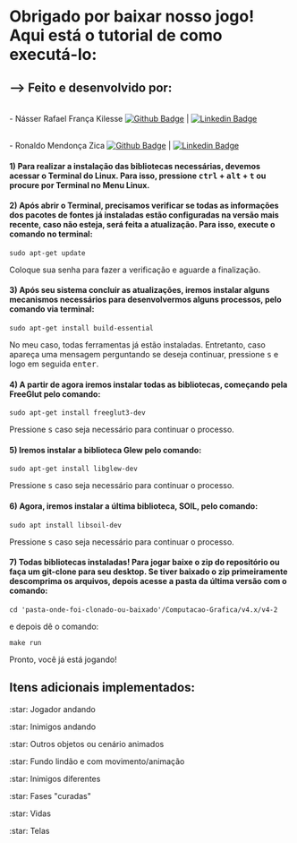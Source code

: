 <h1>Obrigado por baixar nosso jogo! Aqui está o tutorial de como executá-lo:</h1>

<h2>--> Feito e desenvolvido por:</h2> 
  
  <br/> - Násser Rafael França Kilesse
  [![Github Badge](https://img.shields.io/badge/-NásserRafael-black?style=flat-square&logo=Github&logoColor=white&link=https://www.github.com/nasserrafaelfk/)](https://www.github.com/nasserrafaelfk/) | 
  [![Linkedin Badge](https://img.shields.io/badge/-NásserRafael-blue?style=flat-square&logo=Linkedin&logoColor=white&link=https://www.linkedin.com/in/nasserrafaelfk/)](https://www.linkedin.com/in/nasserrafaelfk/)
  
  <br/> - Ronaldo Mendonça Zica
  [![Github Badge](https://img.shields.io/badge/-RonaldoZica-black?style=flat-square&logo=Github&logoColor=white&link=https://www.github.com/ronaldozica/)](https://www.github.com/ronaldozica/) |
  [![Linkedin Badge](https://img.shields.io/badge/-RonaldoZica-blue?style=flat-square&logo=Linkedin&logoColor=white&link=https://www.linkedin.com/in/ronaldo-zica/)](https://www.linkedin.com/in/ronaldo-zica/)
  

<h4>1) Para realizar a instalação das bibliotecas necessárias, devemos acessar o Terminal do Linux.
Para isso, pressione <kbd>ctrl</kbd> + <kbd>alt</kbd> + <kbd>t</kbd> ou procure por Terminal no Menu Linux.</h4>

<h4>2) Após abrir o Terminal, precisamos verificar se todas as informações dos pacotes
de fontes já instaladas estão configuradas na versão mais recente, caso não esteja,
será feita a atualização. Para isso, execute o comando no terminal:</h4>
<p><code>sudo apt-get update</code></p>
<p>Coloque sua senha para fazer a verificação e aguarde a finalização.</p>

<h4>3) Após seu sistema concluir as atualizações, iremos instalar alguns mecanismos
necessários para desenvolvermos alguns processos, pelo comando via terminal:</h4>
<p><code>sudo apt-get install build-essential</code></p>
<p>No meu caso, todas ferramentas já estão instaladas. Entretanto, caso apareça uma
mensagem perguntando se deseja continuar, pressione <kbd>s</kbd> e logo em seguida <kbd>enter</kbd>.</p>

<h4>4) A partir de agora iremos instalar todas as bibliotecas, começando pela FreeGlut
pelo comando:</h4>
<p><code>sudo apt-get install freeglut3-dev</code></p>
<p>Pressione <kbd>s</kbd> caso seja necessário para continuar o processo.</p>

<h4>5) Iremos instalar a biblioteca Glew pelo comando:</h4>
<p><code>sudo apt-get install libglew-dev</code></p>
<p>Pressione <kbd>s</kbd> caso seja necessário para continuar o processo.</p>

<h4>6) Agora, iremos instalar a última biblioteca, SOIL, pelo comando:</h4>
<p><code>sudo apt install libsoil-dev</code></p>
<p>Pressione <kbd>s</kbd> caso seja necessário para continuar o processo.</p>

<h4>7) Todas bibliotecas instaladas! Para jogar baixe o zip do repositório ou faça um git-clone para seu desktop.
  Se tiver baixado o zip primeiramente descomprima os arquivos, depois acesse a pasta da última versão com o comando:</h4>
<p><code>cd 'pasta-onde-foi-clonado-ou-baixado'/Computacao-Grafica/v4.x/v4-2</code></p>
<p>e depois dê o comando:</p>
<p><code>make run</code></p>
<p>Pronto, você já está jogando!</p>

<h2>Itens adicionais implementados:</h2>
<p>:star: Jogador andando</p>
<p>:star: Inimigos andando</p>
<p>:star: Outros objetos ou cenário animados</p>
<p>:star: Fundo lindão e com movimento/animação</p>
<p>:star: Inimigos diferentes</p>
<p>:star: Fases "curadas"</p>
<p>:star: Vidas</p>
<p>:star: Telas</p>
